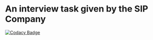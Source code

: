 # An interview task given by the SIP Company

[![Codacy Badge](https://api.codacy.com/project/badge/Grade/cfe76291efb24d9c92cd0ee0b2054bdc)](https://www.codacy.com?utm_source=github.com&amp;utm_medium=referral&amp;utm_content=mirjalal/SIP-Task&amp;utm_campaign=Badge_Grade)
